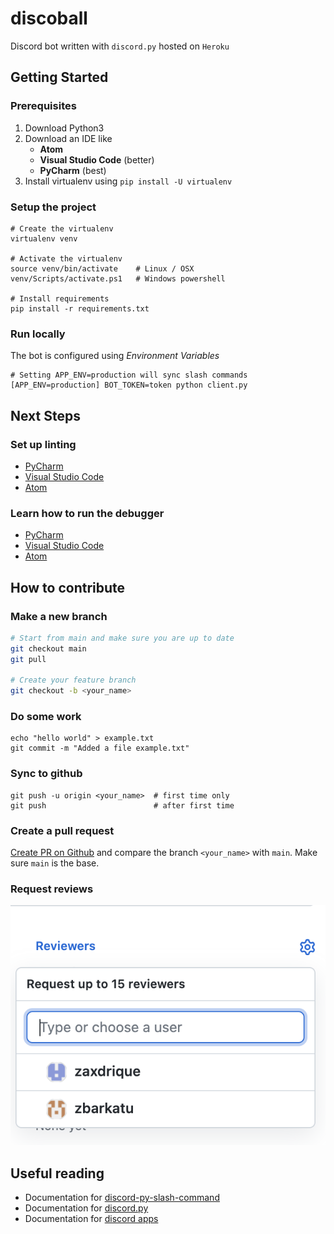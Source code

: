 # discoball

Discord bot written with `discord.py` hosted on `Heroku` 

## Getting Started

### Prerequisites
1. Download Python3
1. Download an IDE like
    - **Atom**
    - **Visual Studio Code** (better)
    - **PyCharm** (best)
1. Install virtualenv using `pip install -U virtualenv`

### Setup the project
```
# Create the virtualenv
virtualenv venv        

# Activate the virtualenv
source venv/bin/activate    # Linux / OSX
venv/Scripts/activate.ps1   # Windows powershell

# Install requirements
pip install -r requirements.txt
```

### Run locally
The bot is configured using *Environment Variables*
```
# Setting APP_ENV=production will sync slash commands
[APP_ENV=production] BOT_TOKEN=token python client.py
```

## Next Steps

### Set up linting
- [PyCharm](https://plugins.jetbrains.com/plugin/11084-pylint)
- [Visual Studio Code](https://code.visualstudio.com/docs/python/linting)
- [Atom](https://hackernoon.com/setting-up-atom-as-a-python-ide-a-how-to-guide-o6dd37ff)

### Learn how to run the debugger
- [PyCharm](https://www.jetbrains.com/help/pycharm/debugging-your-first-python-application.html)
- [Visual Studio Code](https://code.visualstudio.com/docs/python/python-tutorial)
- [Atom](https://atom.io/packages/python-debugger)

## How to contribute

### Make a new branch
```bash
# Start from main and make sure you are up to date
git checkout main
git pull

# Create your feature branch
git checkout -b <your_name>
```

### Do some work
```
echo "hello world" > example.txt
git commit -m "Added a file example.txt"
```

### Sync to github
```
git push -u origin <your_name>  # first time only
git push                        # after first time
```

### Create a pull request
[Create PR on Github](https://github.com/Porkbutts/discoball/compare) and compare the branch `<your_name>` with `main`. Make sure `main` is the base.

### Request reviews

![xyz](./images/add-reviewers.png)

## Useful reading
- Documentation for [discord-py-slash-command](https://discord-py-slash-command.readthedocs.io/en/latest/)
- Documentation for [discord.py](https://discordpy.readthedocs.io/en/stable/)
- Documentation for [discord apps](https://discord.com/developers/docs/intro)
